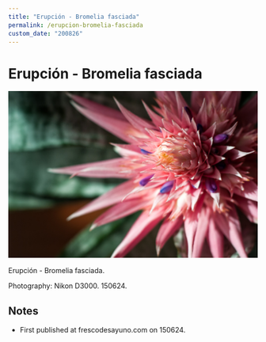 ```yaml
---
title: "Erupción - Bromelia fasciada"
permalink: /erupcion-bromelia-fasciada
custom_date: "200826"
---
```


# Erupción - Bromelia fasciada

![Erupción - Bromelia fasciada by jProgr](/assets/images/erupcion-bromelia-fasciada.jpg)

Erupción - Bromelia fasciada.

Photography: Nikon D3000. 150624.

## Notes

- First published at frescodesayuno.com on 150624.
